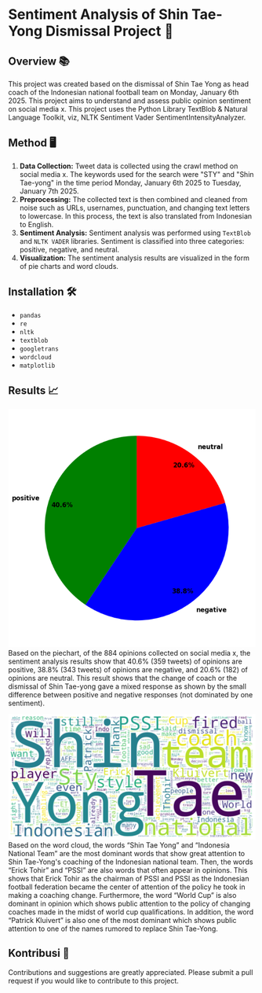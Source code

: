 # Sentiment Analysis of Shin Tae-Yong Dismissal Project 🎯

## Overview 📚
This project was created based on the dismissal of Shin Tae Yong as head coach of the Indonesian national football team on Monday, January 6th 2025. This project aims to understand and assess public opinion sentiment on social media x. This project uses the Python Library TextBlob & Natural Language Toolkit, viz, NLTK Sentiment Vader SentimentIntensityAnalyzer.

## Method 🖥️
1. **Data Collection:** Tweet data is collected using the crawl method on social media x. The keywords used for the search were "STY" and "Shin Tae-yong" in the time period Monday, January 6th 2025 to Tuesday, January 7th 2025.
2. **Preprocessing:** The collected text is then combined and cleaned from noise such as URLs, usernames, punctuation, and changing text letters to lowercase. In this process, the text is also translated from Indonesian to English.
3. **Sentiment Analysis:** Sentiment analysis was performed using `TextBlob` and `NLTK VADER` libraries. Sentiment is classified into three categories: positive, negative, and neutral.
4. **Visualization:** The sentiment analysis results are visualized in the form of pie charts and word clouds.

## Installation 🛠️
* `pandas`
* `re`
* `nltk`
* `textblob`
* `googletrans`
* `wordcloud`
* `matplotlib`

## Results 📈
![Pie Chart](OutputProject/piechart.png)  
Based on the piechart, of the 884 opinions collected on social media x, the sentiment analysis results show that 40.6% (359 tweets) of opinions are positive, 38.8% (343 tweets) of opinions are negative, and 20.6% (182) of opinions are neutral. This result shows that the change of coach or the dismissal of Shin Tae-yong gave a mixed response as shown by the small difference between positive and negative responses (not dominated by one sentiment).

![Pie Chart](OutputProject/wordcloud.png)   
Based on the word cloud, the words “Shin Tae Yong” and “Indonesia National Team” are the most dominant words that show great attention to Shin Tae-Yong's coaching of the Indonesian national team. Then, the words “Erick Tohir” and “PSSI” are also words that often appear in opinions. This shows that Erick Tohir as the chairman of PSSI and PSSI as the Indonesian football federation became the center of attention of the policy he took in making a coaching change. Furthermore, the word “World Cup” is also dominant in opinion which shows public attention to the policy of changing coaches made in the midst of world cup qualifications. In addition, the word “Patrick Kluivert” is also one of the most dominant which shows public attention to one of the names rumored to replace Shin Tae-Yong.

## Kontribusi 🤝
Contributions and suggestions are greatly appreciated. Please submit a pull request if you would like to contribute to this project.

